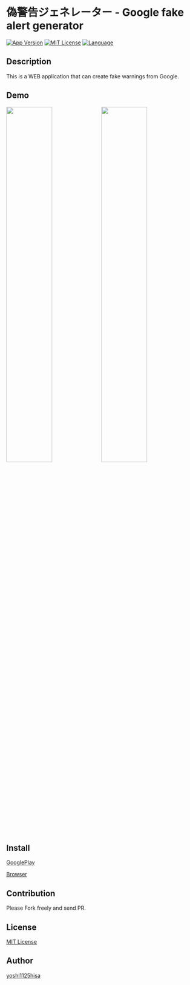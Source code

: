 # 偽警告ジェネレーター  -  Google fake alert generator

[![App Version](https://img.shields.io/badge/version-1.2.1-orange.svg?style=flat)](APP_VERSION)
[![MIT License](http://img.shields.io/badge/license-MIT-blue.svg?style=flat)](LICENSE)
[![Language](https://img.shields.io/badge/language-JavaScript/HTML/CSS-green.svg?style=flat)](LANGUAGE)

## Description
This is a WEB application that can create fake warnings from Google.


## Demo
<img src="https://lh3.googleusercontent.com/yzMkis7hWwh6NjRrswDNgiXUAJnHxO4T4JT0NzsjjKWRJ3Cd3J4Y0p-l4z76_sJn0Ks" width=49%>  <img src="https://lh3.googleusercontent.com/djgm9qTohzE7-qRGNngRr90HXFXBz6vTUW7CccTrtTGvKQCztgV4-oRrE8MbkCFRyQ" width=49%>

## Install
[GooglePlay](https://play.google.com/store/apps/details?id=com.developer.yoshi1125hisa.googlealert)

[Browser](https://www.yoshi1125hisa.com/fake-alert-generator-web/form)

## Contribution
Please Fork freely and send PR.

## License
[MIT License]()

## Author

[yoshi1125hisa](https://github.com/yoshi1125hisa)
